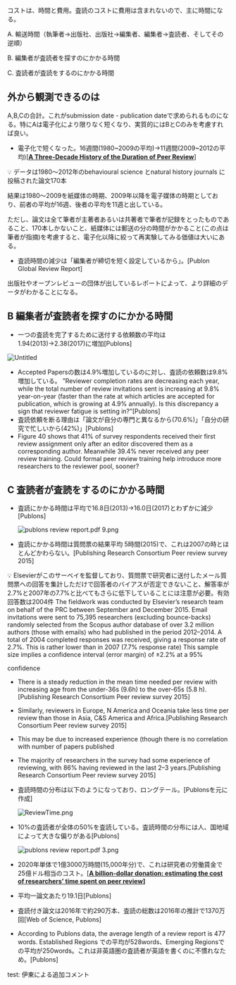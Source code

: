 コストは、時間と費用。査読のコストに費用は含まれないので、主に時間になる。

A. 輸送時間（執筆者→出版社、出版社→編集者、編集者→査読者、そしてその逆順）

B. 編集者が査読者を探すのにかかる時間

C. 査読者が査読をするのにかかる時間

## 外から観測できるのは

A,B,Cの合計。これがsubmission date - publication dateで求められるものになる。特にAは電子化により限りなく短くなり、実質的にはBとCのみを考慮すれば良い。

- 電子化で短くなった。16週間(1980~2009の平均)→11週間(2009~2012の平均)[**[A Three-Decade History of the Duration of Peer Review](https://utpjournals.press/doi/epdf/10.3138/jsp.44.3.001?role=tab)**]

<aside>
💡 データは1980〜2012年のbehavioural science とnatural history journals に投稿された論文170本

結果は1980〜2009を紙媒体の時期、2009年以降を電子媒体の時期としており、前者の平均が16週、後者の平均を11週と出している。

ただし、論文は全て筆者が主著者あるいは共著者で筆者が記録をとったものであること、170本しかないこと、紙媒体には郵送の分の時間がかかること(この点は筆者が指摘)を考慮すると、電子化以降に絞って再実験してみる価値は大いにある。

</aside>

- 査読時間の減少は「編集者が締切を短く設定しているから」。[Publon Global Review Report]

出版社やオープンレビューの団体が出しているレポートによって、より詳細のデータがわかることになる。

## B 編集者が査読者を探すのにかかる時間

- 一つの査読を完了するために送付する依頼数の平均は1.94(2013)→2.38(2017)に増加[Publons]

![Untitled](https://s3-us-west-2.amazonaws.com/secure.notion-static.com/746b325d-721f-4f49-954c-23c62d0f81db/Untitled.png)

- Accepted Papersの数は4.9%増加しているのに対し、査読の依頼数は9.8%増加している。
”Reviewer completion rates are decreasing each year, while the total number of review invitations sent is increasing at 9.8% year-on-year (faster than the rate at which articles are accepted for publication, which is growing at 4.9% annually). Is this discrepancy a sign that reviewer fatigue is setting in?”[Publons]
- 査読依頼を断る理由は「論文が自分の専門と異なるから(70.6%)」「自分の研究で忙しいから(42%)」[Publons]
- Figure 40 shows that 41% of survey respondents received their first review assignment only after an editor discovered them as a corresponding author. Meanwhile 39.4% never received any peer review training. Could formal peer review training help introduce more researchers to the reviewer pool, sooner?

## C 査読者が査読をするのにかかる時間

- 査読にかかる時間は平均で16.8日(2013)→16.0日(2017)とわずかに減少[Publons]
    
    ![publons review report.pdf 9.png](https://s3-us-west-2.amazonaws.com/secure.notion-static.com/26047a15-a60e-4f6c-a352-876e0eff3225/publons_review_report.pdf_9.png)
    
- 査読にかかる時間は質問票の結果平均 5時間(2015)で、これは2007の時とほとんどかわらない。[Publishing Research Consortium Peer review survey 2015]

<aside>
💡 Elsevierがこのサーベイを監督しており、質問票で研究者に送付したメール質問票への回答を集計しただけで回答者のバイアスが否定できないこと、解答率が2.7%と2007年の7.7%と比べてもさらに低下していることには注意が必要。有効回答数は2004件
The fieldwork was conducted by Elsevier’s research team on behalf of the PRC between September and December 2015.
Email invitations were sent to 75,395 researchers (excluding bounce-backs) randomly selected from the Scopus author database of over 3.2 million authors (those with emails) who had published in the period 2012–2014. A total of 2004 completed responses was received, giving a response rate of 2.7%. This is rather lower than in 2007 (7.7% response rate) This sample size
implies a confidence interval (error margin) of ±2.2% at a 95%

confidence

</aside>

- There is a steady reduction in the mean time needed per review with increasing age from the under-36s (9.6h) to the over-65s (5.8 h).[Publishing Research Consortium Peer review survey 2015]
- Similarly, reviewers in Europe, N America and Oceania take less time per review than those in Asia, C&S America and Africa.[Publishing Research Consortium Peer review survey 2015]
- This may be due to increased experience (though there is no correlation with number of papers published
- The majority of researchers in the survey had some experience of reviewing, with 86% having reviewed in the last 2–3 years.[Publishing Research Consortium Peer review survey 2015]
- 査読時間の分布は以下のようになっており、ロングテール。[Publonsを元に作成]
    
    ![ReviewTime.png](https://s3-us-west-2.amazonaws.com/secure.notion-static.com/c3e48c79-3e77-4f86-bccb-ea1e65dda2ee/ReviewTime.png)
    
- 10%の査読者が全体の50%を査読している。査読時間の分布には人、国地域によって大きな偏りがある[Publons]
    
    ![publons review report.pdf 3.png](https://s3-us-west-2.amazonaws.com/secure.notion-static.com/6b7c3d5b-8c69-474d-ab72-16d3a48ee4ea/publons_review_report.pdf_3.png)
    

- 2020年単体で1億3000万時間(15,000年分)で、これは研究者の労働賃金で25億ドル相当のコスト。[**[A billion-dollar donation: estimating the cost of researchers’ time spent on peer review](https://researchintegrityjournal.biomedcentral.com/articles/10.1186/s41073-021-00118-2)]**
- 平均一論文あたり19.1日[Publons]
- 査読付き論文は2016年で約290万本、査読の総数は2016年の推計で1370万回[Web of Science, Publons]
- According to Publons data, the average length of a review report is 477 words. Established Regions での平均が528words、Emerging Regionsでの平均が250words。これは非英語圏の査読者が英語を書くのに不慣れなため。[Publons]

test: 伊東による追加コメント
